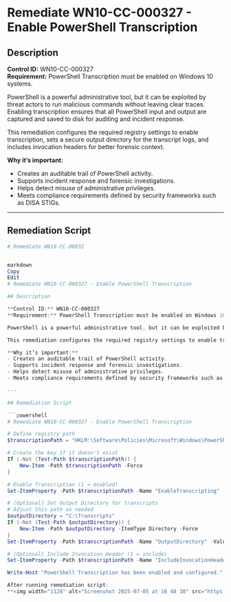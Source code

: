 # Remediate WN10-CC-000327 - Enable PowerShell Transcription

## Description

**Control ID:** WN10-CC-000327  
**Requirement:** PowerShell Transcription must be enabled on Windows 10 systems.

PowerShell is a powerful administrative tool, but it can be exploited by threat actors to run malicious commands without leaving clear traces. Enabling transcription ensures that all PowerShell input and output are captured and saved to disk for auditing and incident response.

This remediation configures the required registry settings to enable transcription, sets a secure output directory for the transcript logs, and includes invocation headers for better forensic context.

**Why it’s important:**
- Creates an auditable trail of PowerShell activity.
- Supports incident response and forensic investigations.
- Helps detect misuse of administrative privileges.
- Meets compliance requirements defined by security frameworks such as DISA STIGs.

---

## Remediation Script

```powershell
# Remediate WN10-CC-00032


markdown
Copy
Edit
# Remediate WN10-CC-000327 - Enable PowerShell Transcription

## Description

**Control ID:** WN10-CC-000327  
**Requirement:** PowerShell Transcription must be enabled on Windows 10 systems.

PowerShell is a powerful administrative tool, but it can be exploited by threat actors to run malicious commands without leaving clear traces. Enabling transcription ensures that all PowerShell input and output are captured and saved to disk for auditing and incident response.

This remediation configures the required registry settings to enable transcription, sets a secure output directory for the transcript logs, and includes invocation headers for better forensic context.

**Why it’s important:**
- Creates an auditable trail of PowerShell activity.
- Supports incident response and forensic investigations.
- Helps detect misuse of administrative privileges.
- Meets compliance requirements defined by security frameworks such as DISA STIGs.

---

## Remediation Script

```powershell
# Remediate WN10-CC-000327 - Enable PowerShell Transcription

# Define registry path
$transcriptionPath = "HKLM:\Software\Policies\Microsoft\Windows\PowerShell\Transcription"

# Create the key if it doesn't exist
If (-Not (Test-Path $transcriptionPath)) {
    New-Item -Path $transcriptionPath -Force
}

# Enable Transcription (1 = enabled)
Set-ItemProperty -Path $transcriptionPath -Name "EnableTranscripting" -Value 1 -Type DWord

# (Optional) Set Output Directory for transcripts
# Adjust this path as needed
$outputDirectory = "C:\Transcripts"
If (-Not (Test-Path $outputDirectory)) {
    New-Item -Path $outputDirectory -ItemType Directory -Force
}
Set-ItemProperty -Path $transcriptionPath -Name "OutputDirectory" -Value $outputDirectory -Type String

# (Optional) Include Invocation Header (1 = include)
Set-ItemProperty -Path $transcriptionPath -Name "IncludeInvocationHeader" -Value 1 -Type DWord

Write-Host "PowerShell Transcription has been enabled and configured."

After running remediation script:
**<img width="1128" alt="Screenshot 2025-07-05 at 16 48 38" src="https://github.com/user-attachments/assets/f96db05e-93b6-4e29-a77a-02cefd9031f0" />**





